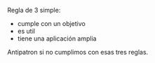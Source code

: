 Regla de 3 simple:

- cumple con un objetivo
- es util
- tiene una aplicación amplia

Antipatron si no cumplimos con esas tres reglas.



